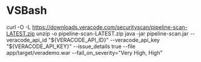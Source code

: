 # VSBash
curl -O -L https://downloads.veracode.com/securityscan/pipeline-scan-LATEST.zip
unzip -o pipeline-scan-LATEST.zip
java -jar pipeline-scan.jar --veracode_api_id "${VERACODE_API_ID}" --veracode_api_key "${VERACODE_API_KEY}" --issue_details true --file app/target/verademo.war --fail_on_severity="Very High, High"

